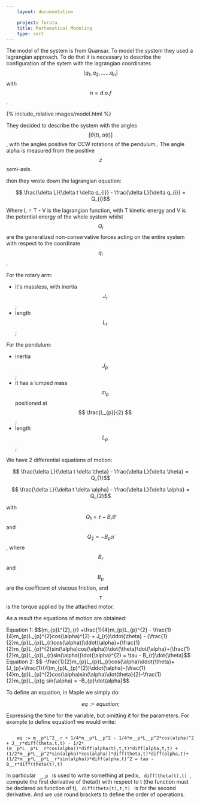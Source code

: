 ```yaml
---
    layout: documentation

    project: furuta
    title: Mathematical Modeling
    type: sect
---
```


The model of the system is from Quansar. To model the system they used a lagrangian approach. To do that it is necessary to describe the configuration of the sytem with the lagrangian coordinates $$[q_{1}, q_{2}, ...... q_{n}]$$ with $$ n = d.o.f $$.

{% include_relative images/model.html %}

They decided to describe the system with the angles $$[\theta(t) , \alpha(t)]$$, with the angles positive for CCW rotations of the pendulum,. The angle alpha is measured from the positive $$z$$ semi-axis.



 then they wrote down the lagrangian equation:

$$ \frac{\delta L}{\delta t \delta q_{i}} - \frac{\delta L}{\delta q_{i}} = Q_{i}$$

Where L = T - V is the lagrangian function, with T kinetic energy and V is the potential energy of the whole system whilst $$Q_{i}$$ are the generalized non-conservative forces acting on the entire system with respect to the coordinate $$q_{i}$$.

For the rotary arm:

* it's massless, with inertia $$ J_{r} $$;
* length $$ L_{r} $$;

For the pendulum:

* inertia $$ J_{p} $$;
* it has a lumped mass $$m_{p}$$ positioned at $$ \frac{L_{p}}{2} $$;
* length $$ L_{p} $$;

We have 2 differential equations of motion:

$$ \frac{\delta L}{\delta t \delta \theta} - \frac{\delta L}{\delta \theta} = Q_{1}$$

$$ \frac{\delta L}{\delta t \delta \alpha} - \frac{\delta L}{\delta \alpha} = Q_{2}$$

with $$ Q_{1} = \tau - B_{r} \dot{\theta} $$ and $$Q_{2} = -B_{p}\dot{\alpha}$$, where $$B_{r}$$ and $$B_{p}$$ are the coefficent of viscous friction, and $$\tau$$ is the torque applied by the attached motor.


As a result the equations of motion are obtained:

<div style="overflow:auto;">
Equation 1:
$$(m_{p}L^{2}_{r} +\frac{1}{4}m_{p}L_{p}^{2} - \frac{1}{4}m_{p}L_{p}^{2}cos(\alpha)^{2} + J_{r})\ddot{\theta} - (\frac{1}{2}m_{p}L_{p}L_{r}cos(\alpha))\ddot{\alpha}+(\frac{1}{2}m_{p}L_{p}^{2}sin(\alpha)cos(\alpha))\dot{\theta}\dot{\alpha}+(\frac{1}{2}m_{p}L_{p}L_{r}sin(\alpha))\dot{\alpha}^{2} = \tau - B_{r}\dot{\theta}$$
</div>
<div style="overflow:auto;">
Equation 2:
$$ -\frac{1}{2}m_{p}L_{p}L_{r}cos(\alpha)\ddot{\theta}+(J_{p}+\frac{1}{4}m_{p}L_{p}^{2})\ddot{\alpha}-(\frac{1}{4}m_{p}L_{p}^{2}cos(\alpha)sin(\alpha)\dot{theta}{2}-\frac{1}{2}m_{p}L_{p}g sin(\alpha) = -B_{p}\dot{alpha}$$
</div>

To define an equation, in Maple we simply do:

$$
eq := equation;
$$

Expressing the time for the variable, but omitting it for the parameters. For example to define equation1 we would write:

<code>
    eq := m__p*L^2__r + 1/4*m__p*L__p^2 - 1/4*m__p*L__p^2*cos(alpha)^2 + J__r*diff(theta,t,t) - 1/2*(m__p*L__p*L__r*cos(alpha))*diff(alpha(t),t,t)*diff(alpha,t,t) + (1/2*m__p*L__p^2*sin(alpha)*cos(alpha))*diff(theta,t)*diff(alpha,t)+(1/2*m__p*L__p*L__r*sin(alpha))*diff(alpha,t)^2 = tau - B__r*diff(theta(t),t)
</code>

In particular <code> __p </code> is used to write something at pedix, <code> diff(theta(t),t) </code>, compute the first derivative of theta(t) with respect to t (the function must be declared as function of t), <code> diff(theta(t),t,t) </code> is for the second derivative. And we use round brackets to define the order of operations. 







